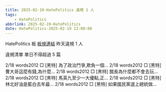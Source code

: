 ```yaml
---
title: 2025-02-19-HatePolitics 違規 1 人
tags:
    - HatePolitics
abbrlink: 2025-02-19-HatePolitics
date: HatePolitics-2025-02-19 12:00:00
---
```

HatePolitics 板 [板規連結](https://www.ptt.cc/bbs/HatePolitics/M.1617115262.A.D60.html)
昨天違規 1 人
<!-- more -->

違規清單
單日不得超過 5 篇

2/18 words2012 □ [黑特] 為了政治鬥爭,欺負一個…
2/18 words2012 □ [黑特] 曹大哥這麼有錢,為什麼…
2/18 words2012 □ [黑特] 館長為什麼都不會去玩…
2/18 words2012 □ [黑特] 馬英九至少一大優點,正…
2/18 words2012 □ [黑特] 林北好油是藍白去年最…
2/18 words2012 □ [黑特] 如果國民黨選上總統做…